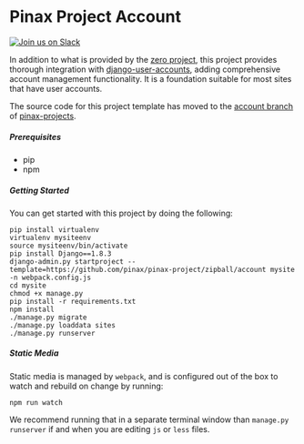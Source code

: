 # Pinax Project Account

[![Join us on Slack](http://slack.pinaxproject.com/badge.svg)](http://slack.pinaxproject.com/)

In addition to what is provided by the [zero project](https://github.com/pinax/pinax-projects/blob/master/README.md#pinax-project-zero), this project provides thorough integration with [django-user-accounts](https://github.com/pinax/django-user-accounts), adding comprehensive account management functionality. It is a foundation suitable for most sites that have user accounts.

The source code for this project template has moved to the [account branch](https://github.com/pinax/pinax-projects/tree/account) of [pinax-projects](https://github.com/pinax/pinax-projects/).

##### Prerequisites

* pip
* npm


##### Getting Started

You can get started with this project by doing the following:

```
pip install virtualenv
virtualenv mysiteenv
source mysiteenv/bin/activate
pip install Django==1.8.3
django-admin.py startproject --template=https://github.com/pinax/pinax-project/zipball/account mysite -n webpack.config.js
cd mysite
chmod +x manage.py
pip install -r requirements.txt
npm install
./manage.py migrate
./manage.py loaddata sites
./manage.py runserver
```

##### Static Media

Static media is managed by `webpack`, and is configured out of the box to watch
and rebuild on change by running:

```
npm run watch
```

We recommend running that in a separate terminal window than `manage.py runserver`
if and when you are editing `js` or `less` files.
